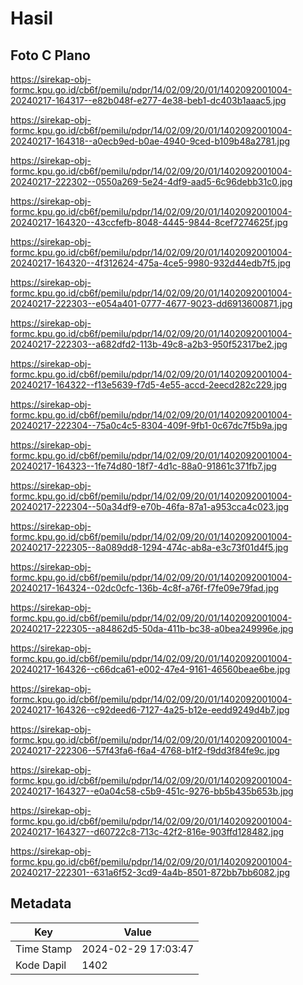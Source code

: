 # Hasil

## Foto C Plano

https://sirekap-obj-formc.kpu.go.id/cb6f/pemilu/pdpr/14/02/09/20/01/1402092001004-20240217-164317--e82b048f-e277-4e38-beb1-dc403b1aaac5.jpg

https://sirekap-obj-formc.kpu.go.id/cb6f/pemilu/pdpr/14/02/09/20/01/1402092001004-20240217-164318--a0ecb9ed-b0ae-4940-9ced-b109b48a2781.jpg

https://sirekap-obj-formc.kpu.go.id/cb6f/pemilu/pdpr/14/02/09/20/01/1402092001004-20240217-222302--0550a269-5e24-4df9-aad5-6c96debb31c0.jpg

https://sirekap-obj-formc.kpu.go.id/cb6f/pemilu/pdpr/14/02/09/20/01/1402092001004-20240217-164320--43ccfefb-8048-4445-9844-8cef7274625f.jpg

https://sirekap-obj-formc.kpu.go.id/cb6f/pemilu/pdpr/14/02/09/20/01/1402092001004-20240217-164320--4f312624-475a-4ce5-9980-932d44edb7f5.jpg

https://sirekap-obj-formc.kpu.go.id/cb6f/pemilu/pdpr/14/02/09/20/01/1402092001004-20240217-222303--e054a401-0777-4677-9023-dd6913600871.jpg

https://sirekap-obj-formc.kpu.go.id/cb6f/pemilu/pdpr/14/02/09/20/01/1402092001004-20240217-222303--a682dfd2-113b-49c8-a2b3-950f52317be2.jpg

https://sirekap-obj-formc.kpu.go.id/cb6f/pemilu/pdpr/14/02/09/20/01/1402092001004-20240217-164322--f13e5639-f7d5-4e55-accd-2eecd282c229.jpg

https://sirekap-obj-formc.kpu.go.id/cb6f/pemilu/pdpr/14/02/09/20/01/1402092001004-20240217-222304--75a0c4c5-8304-409f-9fb1-0c67dc7f5b9a.jpg

https://sirekap-obj-formc.kpu.go.id/cb6f/pemilu/pdpr/14/02/09/20/01/1402092001004-20240217-164323--1fe74d80-18f7-4d1c-88a0-91861c371fb7.jpg

https://sirekap-obj-formc.kpu.go.id/cb6f/pemilu/pdpr/14/02/09/20/01/1402092001004-20240217-222304--50a34df9-e70b-46fa-87a1-a953cca4c023.jpg

https://sirekap-obj-formc.kpu.go.id/cb6f/pemilu/pdpr/14/02/09/20/01/1402092001004-20240217-222305--8a089dd8-1294-474c-ab8a-e3c73f01d4f5.jpg

https://sirekap-obj-formc.kpu.go.id/cb6f/pemilu/pdpr/14/02/09/20/01/1402092001004-20240217-164324--02dc0cfc-136b-4c8f-a76f-f7fe09e79fad.jpg

https://sirekap-obj-formc.kpu.go.id/cb6f/pemilu/pdpr/14/02/09/20/01/1402092001004-20240217-222305--a84862d5-50da-411b-bc38-a0bea249996e.jpg

https://sirekap-obj-formc.kpu.go.id/cb6f/pemilu/pdpr/14/02/09/20/01/1402092001004-20240217-164326--c66dca61-e002-47e4-9161-46560beae6be.jpg

https://sirekap-obj-formc.kpu.go.id/cb6f/pemilu/pdpr/14/02/09/20/01/1402092001004-20240217-164326--c92deed6-7127-4a25-b12e-eedd9249d4b7.jpg

https://sirekap-obj-formc.kpu.go.id/cb6f/pemilu/pdpr/14/02/09/20/01/1402092001004-20240217-222306--57f43fa6-f6a4-4768-b1f2-f9dd3f84fe9c.jpg

https://sirekap-obj-formc.kpu.go.id/cb6f/pemilu/pdpr/14/02/09/20/01/1402092001004-20240217-164327--e0a04c58-c5b9-451c-9276-bb5b435b653b.jpg

https://sirekap-obj-formc.kpu.go.id/cb6f/pemilu/pdpr/14/02/09/20/01/1402092001004-20240217-164327--d60722c8-713c-42f2-816e-903ffd128482.jpg

https://sirekap-obj-formc.kpu.go.id/cb6f/pemilu/pdpr/14/02/09/20/01/1402092001004-20240217-222301--631a6f52-3cd9-4a4b-8501-872bb7bb6082.jpg


## Metadata

| Key        | Value               |
| ---------- | ------------------- |
| Time Stamp | 2024-02-29 17:03:47 |
| Kode Dapil | 1402                |



